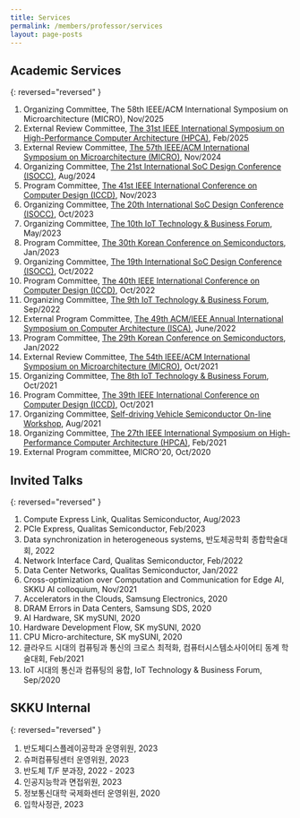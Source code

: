 ```yaml
---
title: Services
permalink: /members/professor/services
layout: page-posts
---
```


## Academic Services

{: reversed="reversed" }

  1. Organizing Committee, The 58th IEEE/ACM International Symposium on Microarchitecture (MICRO), Nov/2025
  1. External Review Committee, [The 31st IEEE International Symposium on High-Performance Computer Architecture (HPCA)](https://hpca-conf.org/2025/), Feb/2025
  1. External Review Committee, [The 57th IEEE/ACM International Symposium on Microarchitecture (MICRO)](https://microarch.org/micro57/), Nov/2024
  1. Organizing Committee, [The 21st International SoC Design Conference (ISOCC)](http://www.isocc.org/), Aug/2024
  1. Program Committee, [The 41st IEEE International Conference on Computer Design (ICCD)](https://iccd-conf.com/2023/), Nov/2023
  1. Organizing Committee, [The 20th International SoC Design Conference (ISOCC)](http://2023.isocc.org/), Oct/2023
  1. Organizing Committee, [The 10th IoT Technology & Business Forum](https://www.theieie.org/events/?part=02&c_id=825), May/2023
  1. Program Committee, [The 30th Korean Conference on Semiconductors](http://kcs.cosar.or.kr/2023/welcome.jsp), Jan/2023
  1. Organizing Committee, [The 19th International SoC Design Conference (ISOCC)](http://2022.isocc.org/), Oct/2022
  1. Program Committee, [The 40th IEEE International Conference on Computer Design (ICCD)](https://iccd-conf.com/2022/), Oct/2022
  1. Organizing Committee, [The 9th IoT Technology & Business Forum](https://www.theieie.org/events/?part=02&c_id=797), Sep/2022
  1. External Program Committee, [The 49th ACM/IEEE Annual International Symposium on Computer Architecture (ISCA)](https://www.iscaconf.org/isca2022/), June/2022
  1. Program Committee, [The 29th Korean Conference on Semiconductors](http://kcs.cosar.or.kr/2022/welcome.jsp), Jan/2022     
  1. External Review Committee, [The 54th IEEE/ACM International Symposium on Microarchitecture (MICRO)](https://microarch.org/micro54/), Oct/2021
  1. Organizing Committee, [The 8th IoT Technology & Business Forum](https://www.theieie.org/events/?part=02&c_id=757), Oct/2021
  1. Program Committee, [The 39th IEEE International Conference on Computer Design (ICCD)](https://iccd-conf.com/2021/), Oct/2021 
  1. Organizing Committee, [Self-driving Vehicle Semiconductor On-line Workshop](https://www.theise.org/notice_1/?pageid=1&mod=document&uid=99), Aug/2021
  1. Organizing Committee, [The 27th IEEE International Symposium on High-Performance Computer Architecture (HPCA)](https://hpca-conf.org/2021/), Feb/2021
  1. External Program committee, MICRO'20, Oct/2020


## Invited Talks

{: reversed="reversed" }

  1. Compute Express Link, Qualitas Semiconductor, Aug/2023
  1. PCIe Express, Qualitas Semiconductor, Feb/2023
  1. Data synchronization in heterogeneous systems, 반도체공학회 종합학술대회, 2022
  1. Network Interface Card, Qualitas Semiconductor, Feb/2022
  1. Data Center Networks, Qualitas Semiconductor, Jan/2022
  1. Cross-optimization over Computation and Communication for Edge AI, SKKU AI colloquium, Nov/2021
  1. Accelerators in the Clouds, Samsung Electronics, 2020
  1. DRAM Errors in Data Centers, Samsung SDS, 2020
  1. AI Hardware, SK mySUNI, 2020
  1. Hardware Development Flow, SK mySUNI, 2020
  1. CPU Micro-architecture, SK mySUNI, 2020
  1. 클라우드 시대의 컴퓨팅과 통신의 크로스 최적화, 컴퓨터시스템소사이어티 동계 학술대회, Feb/2021
  1. IoT 시대의 통신과 컴퓨팅의 융합, IoT Technology & Business Forum, Sep/2020


## SKKU Internal

{: reversed="reversed" }

  1. 반도체디스플레이공학과 운영위원, 2023
  1. 슈퍼컴퓨팅센터 운영위원, 2023
  1. 반도체 T/F 분과장, 2022 - 2023
  1. 인공지능학과 면접위원, 2023
  1. 정보통신대학 국제화센터 운영위원, 2020 
  1. 입학사정관, 2023
